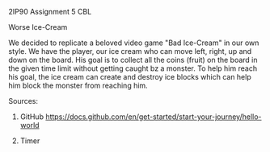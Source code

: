 2IP90 Assignment 5 CBL

Worse Ice-Cream

We decided to replicate a beloved video game "Bad Ice-Cream" in our own style. We have the player, our ice cream who can move left, right, up and down on the board. His goal is to collect all the coins (fruit) on the board in the given time limit without getting caught bz a monster. To help him reach his goal, the ice cream can create and destroy ice blocks which can help him block the monster from reaching him.

Sources:
1) GitHub
  https://docs.github.com/en/get-started/start-your-journey/hello-world

2) Timer
  

